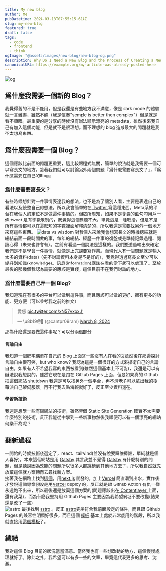 ```yaml
---
title: My new blog
author: Me
pubDatetime: 2024-03-13T07:55:15.614Z
slug: my-new-blog
featured: true
draft: false
tags:
  - code
  - frontend
  - think
ogImage: "@assets/images/new-blog/new-blog-og.png"
description: Why Do I Need a New Blog and the Process of Creating a New Blog
canonicalURL: https://example.org/my-article-was-already-posted-here
---
```


![og](@assets/images/new-blog/new-blog-og.png)

## 爲什麼我需要一個新的 Blog？

我覺得舊的不是不能用，但是我還是有些地方我不滿意，像是 dark mode 的體驗就一言難盡，雖然不醜（我是信奉"semple is better then complex"）但是就是看不順眼。最重要的是分享的時候沒有辦法顯示漂亮的 metadata，雖然後來我自己有加入這個功能，但是就不是很理想。而不理想的 blog 造成最大的問題就是我不太想寫東西。

## 爲什麼我需要一個 Blog？

這個應該比前面的問題更重要，這比較跟程式無關，簡單的說法就是我需要一個可以寫長文的地方。接著我們就可以討論另外兩個問題『爲什麼需要寫長文？』，『爲什麼需要在自己的Blog』

### 爲什麼需要寫長文？

有些時候想針對一件事情表達我的想法，也不是為了讓別人看，主要是表達自己的看法以及統整自己的想法。所以我會簡單的在[ Twitter ](https://www.twitter.com)寫這種東西。Meta系的平台在我個人的定位不是做這件事情的。但眾所周知，如果不是尊貴的藍勾勾用戶一條 tweet 是有字數限制的，我覺得這個問題不大，畢竟這是一種取捨。但是不是所有事情都可以在這麼短的字數裡面解釋清楚的，所以我還是需要找另外一個地方來寫這些東西。
![data vs wisdom](@assets/images/new-blog/data.jpeg)
對我個人來說我會想寫長文的時機總結就是總結前面一段時間做的事，每年的總結、經歷一件事的復盤或是單純記錄過程、閱讀心得（未來也許會有）。之前有看過一個說法是這樣的。我們要透過輸出來確定我們是不是學會一件事情，就像是上完課要寫作業。而現代人有一個問題就是輸入太多的資料(data)（先不討論資料本身是不是好的），我覺得透過寫長文至少可以提升到知識(knowledge)。訊息(information)應該在看的當下就可以處理了。至於最後的那幾個我認為需要的應該是實踐，這個目前不在我們討論的地方。

### 爲什麼需要自己弄一個 Blog?

我知道現在有很多的平台可以做到這件事，而且應該可以做的更好、擁有更多的功能、更方便（可以參考我之前的推文）

<blockquote class="twitter-tweet"><p lang="zh" dir="ltr">愛您 <a href="https://t.co/xN57vxoxJ1">pic.twitter.com/xN57vxoxJ1</a></p>&mdash; \u8b19@ (@cantpr09ram) <a href="https://twitter.com/cantpr09ram/status/1766137088385462698?ref_src=twsrc%5Etfw">March 8, 2024</a></blockquote> <script async src="https://platform.twitter.com/widgets.js" charset="utf-8"></script>

那為什麼還是要做這件事呢？可以分兩個部分

#### 言論自由

我知道一個肥宅偶爾在自己的 Blog 上面寫一些沒有人在看的文章然後在那邊探討言論自由很可笑，but who know? 我認為這是一個很好的方式來捍衛自己的言論自由，如果有人不希望我寫的東西被看到(雖然這個基本上不可能)，我還是可以有辦法說我想說的。雖然它現在是跑在 Github Pages 上面，但是如果真的 Github 把這個網站 shutdown 我還是可以找另外一個平台，再不濟老子可以拿出我的樹莓派自己架伺服器，再不行我去貼海報就好了，反正至少資料還在。

#### 學習新技術

我還是想學一些有關網站的技術，雖然弄個 Static Site Generation 確實不太需要什麼特別的技術，反正我能從中學到一些新事物然後我順便可以有一個漂亮的網站何樂不為呢？

## 翻新過程

一開始的時候技術棧選定了，react、tailwind(並沒有說要踩誰捧誰，單純就是個人喜好)。本來這個網站是用 [Gatsby](https://www.gatsbyjs.com/) 其實我並不覺得 [Gatsby](https://www.gatsbyjs.com/) 有什麼特別的問題，但是聽說因為效能的問題所以很多人都跳槽到其他地方去了，所以我自然就先放棄這個就方案轉而去尋找新方案。<br>
接著我在網路上找到[這個](https://github.com/timlrx/tailwind-nextjs-starter-blog)，用[next.js](https://nextjs.org/) 開發的，加上[Vercel](https://vercel.com) 簡直潮到出水，實作後才發現這個專案預設是用[Vercel](https://vercel.com) deploy 的，反正就是跟 Github Action 有仇一樣永遠跑不出來，所以最後還是放棄這個方案的(問題應該出在[ Contentlayer ](https://contentlayer.dev/)上面，還有我菜)，而為什麼我堅持用 Github Pages 主要因為我希望網址不要改變(結果還是改了一些)<br>
![astro](@assets/images/new-blog/astro.png)
最後找到 [astro](https://astro.build/) 。反正 [astro](https://astro.build/)完美符合我前面設定的條件，而且跟 Github Pages 的兼容性明顯好很多，而且這個
[模板](https://github.com/satnaing/astro-paper) 基本上處於非常能用的階段，所以我就直接用[這個模板](https://github.com/satnaing/astro-paper)了。

## 總結

我對這個 Blog 目前的狀況當當滿意。當然我也有一些想改動的地方，這個慢慢處理就好了。除此之外，我希望可以有多一些的文章，畢竟這代表更多的思考、沈澱。
